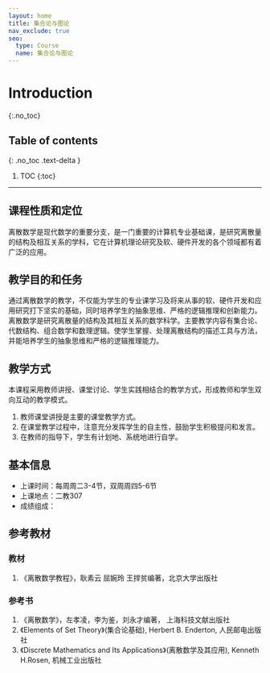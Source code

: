 ```yaml
---
layout: home
title: 集合论与图论
nav_exclude: true
seo:
  type: Course
  name: 集合论与图论
---
```

# Introduction
{:.no_toc}

## Table of contents
{: .no_toc .text-delta }

1. TOC
{:toc}

---

## 课程性质和定位

离散数学是现代数学的重要分支，是一门重要的计算机专业基础课，是研究离散量的结构及相互关系的学科，它在计算机理论研究及软、硬件开发的各个领域都有着广泛的应用。

## 教学目的和任务

通过离散数学的教学，不仅能为学生的专业课学习及将来从事的软、硬件开发和应用研究打下坚实的基础，同时培养学生的抽象思维、严格的逻辑推理和创新能力。 离散数学是研究离散量的结构及其相互关系的数学科学。主要教学内容有集合论、代数结构、组合数学和数理逻辑。使学生掌握、处理离散结构的描述工具与方法，并能培养学生的抽象思维和严格的逻辑推理能力。

## 教学方式
本课程采用教师讲授、课堂讨论、学生实践相结合的教学方式，形成教师和学生双向互动的教学模式。
1. 教师课堂讲授是主要的课堂教学方式。
2. 在课堂教学过程中，注意充分发挥学生的自主性，鼓励学生积极提问和发言。
3. 在教师的指导下，学生有计划地、系统地进行自学。

## 基本信息
- 上课时间：每周周二3-4节，双周周四5-6节
- 上课地点：二教307
- 成绩组成：

## 参考教材
### 教材
1. 《离散数学教程》，耿素云 屈婉玲 王捍贫编著，北京大学出版社

### 参考书
1. 《离散数学》，左孝凌，李为鉴，刘永才编著， 上海科技文献出版社
2. 《Elements of Set Theory》(集合论基础), Herbert B. Enderton, 人民邮电出版社
3. 《Discrete Mathematics and Its Applications》(离散数学及其应用), Kenneth H.Rosen, 机械工业出版社





<!-- # {{ site.tagline }}
{: .mb-2 }
{{ site.description }}
{: .fs-6 .fw-300 } -->

<!-- {% if site.announcements %}
{{ site.announcements.last }}
[Announcements](announcements.md){: .btn .btn-outline .fs-3 }
{% endif %} -->

